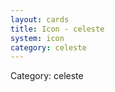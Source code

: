 ```yaml
---
layout: cards
title: Icon - celeste
system: icon
category: celeste
---
```

<div class="alert alert-secondary mb-4"><span class="i18n innerHTML-category">Category: </span><span class="i18n innerHTML-cat-celeste">celeste</span></div>

